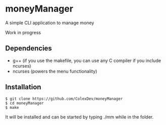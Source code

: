 # moneyManager
A simple CLI application to manage money

Work in progress

## Dependencies
- g++ (if you use the makefile, you can use any C compiler if you include ncurses)
- ncurses (powers the menu functionality)

## Installation
```
$ git clone https://github.com/ColexDev/moneyManager
$ cd moneyManager
$ make
```
It will be installed and can be started by typing ./mm while in the folder.
